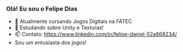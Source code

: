 ### Olá! Eu sou o Felipe Dias 

- 🔭 Atualmente cursando Jogos Digitais na FATEC
- 🌱 Estudando sobre Unity e Texturas!
- 📫 Contato: https://www.linkedin.com/in/felipe-daniel-52a868234/
- Sou um entusiasta dos jogos!


